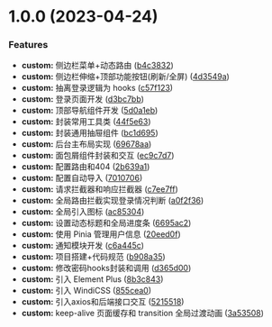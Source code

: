 # 1.0.0 (2023-04-24)


### Features

* **custom:** 侧边栏菜单+动态路由 ([b4c3832](https://github.com/Flobby949/admin-vue-template/commit/b4c3832bd5f3e2c5851470e8281255a7684ee854))
* **custom:** 侧边栏伸缩+顶部功能按钮(刷新/全屏) ([4d3549a](https://github.com/Flobby949/admin-vue-template/commit/4d3549ae4a54d30e99f7f32bf322e3715a1b96b8))
* **custom:** 抽离登录逻辑为 hooks ([c57f123](https://github.com/Flobby949/admin-vue-template/commit/c57f1234178229da1c9395712896c474364a8da2))
* **custom:** 登录页面开发 ([d3bc7bb](https://github.com/Flobby949/admin-vue-template/commit/d3bc7bbe63953bf4704a84e4ac17e162dc964698))
* **custom:** 顶部导航组件开发 ([5d0a1eb](https://github.com/Flobby949/admin-vue-template/commit/5d0a1eb65881c690394c5fd9133e009f76cfd903))
* **custom:** 封装常用工具类 ([44f5e63](https://github.com/Flobby949/admin-vue-template/commit/44f5e63c90e9f2a0e81d504a7dcb5d22f0b0e9a8))
* **custom:** 封装通用抽屉组件 ([bc1d695](https://github.com/Flobby949/admin-vue-template/commit/bc1d6953162d6df099af4672b5e500dda9813fe5))
* **custom:** 后台主布局实现 ([69678aa](https://github.com/Flobby949/admin-vue-template/commit/69678aaa1fb47f409954fca94268b144622ffe27))
* **custom:** 面包屑组件封装和交互 ([ec9c7d7](https://github.com/Flobby949/admin-vue-template/commit/ec9c7d72d4b92ea8621f095a94eed1de3284e720))
* **custom:** 配置路由和404 ([2b639a1](https://github.com/Flobby949/admin-vue-template/commit/2b639a1eafbff98fe74e5a85cdfaa8b6d53b36cc))
* **custom:** 配置自动导入 ([7010706](https://github.com/Flobby949/admin-vue-template/commit/7010706bf51c04a9bf9aef4cc40e9be6dbc3ce4f))
* **custom:** 请求拦截器和响应拦截器 ([c7ee7ff](https://github.com/Flobby949/admin-vue-template/commit/c7ee7ff869c8489da8cc9fb6240e909b3eee108d))
* **custom:** 全局路由拦截实现登录情况判断 ([a0f2f36](https://github.com/Flobby949/admin-vue-template/commit/a0f2f36b87a038d482c4ec82e0742dea74598c81))
* **custom:** 全局引入图标 ([ac85304](https://github.com/Flobby949/admin-vue-template/commit/ac85304f72d73594ac497237b5af730447d9addd))
* **custom:** 设置动态标题和全局进度条 ([6695ac2](https://github.com/Flobby949/admin-vue-template/commit/6695ac274df7ef63745beabaf069e6aa92c143cd))
* **custom:** 使用 Pinia 管理用户信息 ([20eed0f](https://github.com/Flobby949/admin-vue-template/commit/20eed0ff544a2d86904398472b1d46ef048ba874))
* **custom:** 通知模块开发 ([c6a445c](https://github.com/Flobby949/admin-vue-template/commit/c6a445c7aa738ffeb27d5c9e789a1bd74012dd5c))
* **custom:** 项目搭建+代码规范 ([b908a35](https://github.com/Flobby949/admin-vue-template/commit/b908a35d3adcd54f88463e70c6be45b6ce71dbc9))
* **custom:** 修改密码hooks封装和调用 ([d365d00](https://github.com/Flobby949/admin-vue-template/commit/d365d00b0a3f5d790e2880f741145e437f33548f))
* **custom:** 引入 Element Plus ([8b3c843](https://github.com/Flobby949/admin-vue-template/commit/8b3c843c838719cb0c975b38de4613cb38310492))
* **custom:** 引入 WindiCSS ([855cea0](https://github.com/Flobby949/admin-vue-template/commit/855cea022f63ad3ac18b478c08665e04f14b779a))
* **custom:** 引入axios和后端接口交互 ([5215518](https://github.com/Flobby949/admin-vue-template/commit/5215518876a2077578d25f5b41d33afd1c87f831))
* **custom:** keep-alive 页面缓存和 transition 全局过渡动画 ([3a53508](https://github.com/Flobby949/admin-vue-template/commit/3a535082b6b2138dc132c7c31533aa23729523f1))




